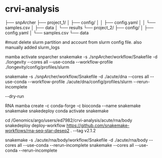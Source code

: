 # crvi-analysis


├── snpArcher
├── project_1/
│   ├── config/
│   │   ├── config.yaml
│   │   └── samples.csv
│   ├── data
│   └── results
└── project_2/
    ├── config/
    │   ├── config.yaml
    │   └── samples.csv
    └── data

#must delete slurm partition and account from slurm config file. also manually added slurm_logs

mamba activate snparcher
snakemake -s ./snpArcher/workflow/Snakefile -d ./longevity --cores all --use-conda --workflow-profile ./longevity/config/profiles/slurm

snakemake -s ./snpArcher/workflow/Snakefile -d ./acute/dna --cores all --use-conda --workflow-profile ./acute/dna/config/profiles/slurm --rerun-incomplete 

--dry-run


RNA
mamba create -c conda-forge -c bioconda --name snakemake snakemake snakedeploy
conda activate snakemake

cd  /Genomics/argo/users/ed7982/crvi-analysis/acute/rna/body
snakedeploy deploy-workflow https://github.com/snakemake-workflows/rna-seq-star-deseq2 . --tag v2.1.2


snakemake -s ./acute/rna/body/workflow/Snakefile -d ./acute/rna/body --cores all --use-conda --rerun-incomplete 
snakemake --cores all --use-conda --rerun-incomplete 

